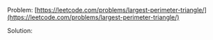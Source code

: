 Problem: [https://leetcode.com/problems/largest-perimeter-triangle/](https://leetcode.com/problems/largest-perimeter-triangle/)

Solution: []()